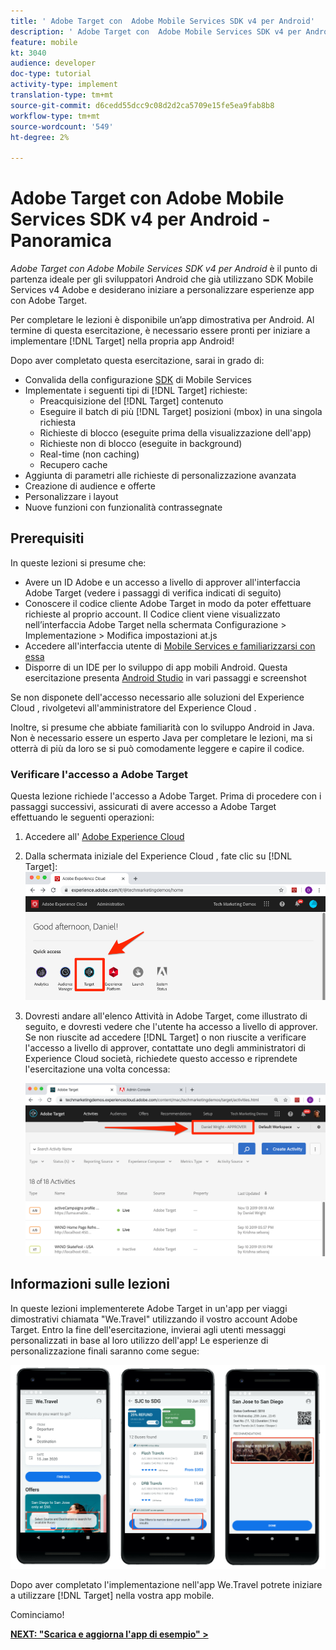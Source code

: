 ```yaml
---
title: ' Adobe Target con  Adobe Mobile Services SDK v4 per Android'
description: ' Adobe Target con  Adobe Mobile Services SDK v4 per Android è il punto di partenza ideale per gli sviluppatori Android che già utilizzano  Mobile Services SDK v4 e desiderano iniziare a personalizzare le esperienze app con  Adobe Target.'
feature: mobile
kt: 3040
audience: developer
doc-type: tutorial
activity-type: implement
translation-type: tm+mt
source-git-commit: d6cedd55dcc9c08d2d2ca5709e15fe5ea9fab8b8
workflow-type: tm+mt
source-wordcount: '549'
ht-degree: 2%

---
```



#  Adobe Target con  Adobe Mobile Services SDK v4 per Android - Panoramica

_Adobe Target con  Adobe Mobile Services SDK v4 per Android_ è il punto di partenza ideale per gli sviluppatori Android che già utilizzano  SDK Mobile Services v4 Adobe e desiderano iniziare a personalizzare esperienze app con  Adobe Target.

Per completare le lezioni è disponibile un’app dimostrativa per Android. Al termine di questa esercitazione, è necessario essere pronti per iniziare a implementare [!DNL Target] nella propria app Android!

Dopo aver completato questa esercitazione, sarai in grado di:

* Convalida della configurazione [SDK](https://docs.adobe.com/content/help/en/mobile-services/android/getting-started-android/requirements.html) di Mobile Services
* Implementate i seguenti tipi di [!DNL Target] richieste:
   * Preacquisizione del [!DNL Target] contenuto
   * Eseguire il batch di più [!DNL Target] posizioni (mbox) in una singola richiesta
   * Richieste di blocco (eseguite prima della visualizzazione dell&#39;app)
   * Richieste non di blocco (eseguite in background)
   * Real-time (non caching)
   * Recupero cache
* Aggiunta di parametri alle richieste di personalizzazione avanzata
* Creazione di audience e offerte
* Personalizzare i layout
* Nuove funzioni con funzionalità contrassegnate

## Prerequisiti

In queste lezioni si presume che:

* Avere un ID Adobe  e un accesso a livello di approver all&#39;interfaccia Adobe Target  (vedere i passaggi di verifica indicati di seguito)
* Conoscere il codice cliente Adobe Target  in modo da poter effettuare richieste al proprio account. Il Codice client viene visualizzato nell’interfaccia Adobe Target  nella schermata Configurazione > Implementazione > Modifica impostazioni at.js
* Accedere all&#39;interfaccia utente di [Mobile Services e familiarizzarsi con essa](https://mobilemarketing.adobe.com)
* Disporre di un IDE per lo sviluppo di app mobili Android. Questa esercitazione presenta [Android Studio](https://developer.android.com/studio/install) in vari passaggi e screenshot

Se non disponete dell&#39;accesso necessario alle soluzioni del Experience Cloud , rivolgetevi all&#39;amministratore del Experience Cloud .

Inoltre, si presume che abbiate familiarità con lo sviluppo Android in Java. Non è necessario essere un esperto Java per completare le lezioni, ma si otterrà di più da loro se si può comodamente leggere e capire il codice.

### Verificare l&#39;accesso a  Adobe Target

Questa lezione richiede l&#39;accesso a  Adobe Target. Prima di procedere con i passaggi successivi, assicurati di avere accesso a  Adobe Target effettuando le seguenti operazioni:

1. Accedere all&#39; [Adobe Experience Cloud](https://experience.adobe.com/)
1. Dalla schermata iniziale del Experience Cloud , fate clic su [!DNL Target]:
   ![Experience Cloud Home Screen](assets/aec_homeScreen_clickTarget.png)
1. Dovresti andare all&#39;elenco Attività in  Adobe Target, come illustrato di seguito, e dovresti vedere che l&#39;utente ha accesso a livello di approver. Se non riuscite ad accedere [!DNL Target] o non riuscite a verificare l&#39;accesso a livello di approver, contattate uno degli amministratori di Experience Cloud  società, richiedete questo accesso e riprendete l&#39;esercitazione una volta concessa:

   ![Interfaccia Adobe](assets/targetUI_approver.png)

## Informazioni sulle lezioni

In queste lezioni implementerete  Adobe Target in un&#39;app per viaggi dimostrativi chiamata &quot;We.Travel&quot; utilizzando il vostro  account Adobe Target. Entro la fine dell&#39;esercitazione, invierai agli utenti messaggi personalizzati in base al loro utilizzo dell&#39;app! Le esperienze di personalizzazione finali saranno come segue:

![We.Travel app final](assets/overview_final_result.jpg)

Dopo aver completato l&#39;implementazione nell&#39;app We.Travel potrete iniziare a utilizzare [!DNL Target] nella vostra app mobile.

Cominciamo!

**[NEXT: &quot;Scarica e aggiorna l&#39;app di esempio&quot; >](download-and-update-the-sample-app.md)**
